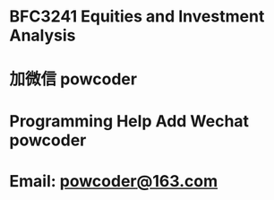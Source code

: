 # BFC3241 Equities and Investment Analysis
# 加微信 powcoder

# Programming Help Add Wechat powcoder

# Email: powcoder@163.com

